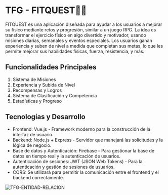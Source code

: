# TFG - FITQUEST🏋️‍♂️

FITQUEST es una aplicación diseñada para ayudar a los usuarios a mejorar su físico mediante retos y progresión, similar a un juego RPG. La idea es transformar el ejercicio físico en algo divertido y motivador, usando misiones diarias, semanales y eventos especiales. Los usuarios ganan experiencia y suben de nivel a medida que completan sus metas, lo que les permite mejorar sus habilidades físicas, fuerza, resistencia, y más.

## Funcionalidades Principales
1. Sistema de Misiones
2. Experiencia y Subida de Nivel
3. Recompensas y Logros
4. Sistema de Clasificación y Competencia
5. Estadísticas y Progreso

## Tecnologías y Desarrollo
- Frontend: Vue.js - Framework moderno para la construcción de la interfaz de usuario.
- Backend: Node.js + Express - Servidor que manejará las solicitudes y la lógica de negocio.
- Base de datos y Autenticación: Firebase - Para gestionar la base de datos en tiempo real y la autenticación de usuarios.
- Autenticación de sesiones: JWT (JSON Web Tokens) - Para la autenticación y gestión de sesiones de usuarios.
- CORS: Se utilizará para permitir la comunicación entre el frontend y el backend correctamente.

![TFG-ENTIDAD-RELACION](https://github.com/user-attachments/assets/bd45d00a-5cd2-46ee-a77c-2eba5a3ceb02)

